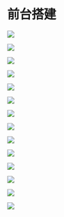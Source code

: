 # 前台搭建

![](../doc/day11/day11随堂笔记/01-内容的介绍.png)

![](../doc/day11/day11随堂笔记/02-搭建项目前台环境（nuxt）.png)

![](../doc/day11/day11随堂笔记/03-nuxt目录结构.png)

![](../doc/day11/day11随堂笔记/04-nuxt页面加载过程.png)

![](../doc/day11/day11随堂笔记/05-整合首页面内容.png)

![](../doc/day11/day11随堂笔记/06-nuxt路由.png)

![](../doc/day11/day11随堂笔记/07-首页数据banner.png)

![](../doc/day11/day11随堂笔记/08-首页热门课程和名师接口.png)

![](../doc/day11/day11随堂笔记/09-首页数据显示（前端）.png)

![](../doc/day11/day11随堂笔记/10-首页数据添加redis缓存.png)

![](../doc/day11/day11随堂笔记/11-启动redis服务存.png)

![](../doc/day11/day11【首页数据显示和添加Redis缓存】/1-搭建项目前端环境（NUXT）)

![](../doc/day11/day11【首页数据显示和添加Redis缓存】/2-首页显示数据【前后端实现】)

![](../doc/day11/day11【首页数据显示和添加Redis缓存】/3-首页显示数据添加Redis缓存)
